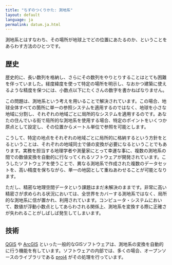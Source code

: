 ```yaml
---
title: "ちずのつくりかた: 測地系"
layout: default
language: ja
permalink: datum.ja.html
---
```


測地系とはすなわち、その場所が地球上でどの位置にあたるのか、ということをあらわす方法のひとつです。

## 歴史

歴史的に、長い数列を格納し、さらにその数列をやりとりすることはとても困難を伴っていました。経度緯度を使って特定の場所を明示し、なおかつ建築に使えるような精度を保つには、小数点以下にたくさんの数字を書かねばなりません。

この問題は、測地系という考えを用いることで解決されています。この場合、地球全体すべての箇所に単一の参照システムを適用するのではなく、地球を小さな地域に分割し、それぞれの地域ごとに局所的なシステムを適用するのです。あなたの住んでいる街で局所的な測地系を使用する場合、特定のポイントをいくつか原点として設定し、その位置からメートル単位で参照を可能とします。

こうして、特定の地点をそれぞれの地域ごとに局所的に格納するという方針をとるということは、それぞれの地域同士で値の変換が必要になるということでもあります。実務を担当する地理学者や測量家にとって幸運な事に、複数の測地系の間での数値変換を自動的に行なってくれるソフトウェアが開発されています。こうしたソフトウェアを使うことで、異なる測地系で作成された複数のデータセットを、高い精度を保ちながら、単一の地図として重ねあわせることが可能となります。

ただし、精密な地理空間データという課題はまだ未解決のままです。非常に高い精密さが求められる状況においては、全世界をカバーする測地系ではなく、局所的な測地系に信が置かれ、利用されています。コンピュータ・システムにおいて、数値が浮動小数点としてあらわされる関係上、測地系を変換する際に正確さが失われることがしばしば発生してしまいます。

## 技術

[QGIS](http://www.qgis.org/) や [ArcGIS](http://www.esri.com/software/arcgis) といった一般的なGISソフトウェアは、測地系の変換を自動的に行う機能を有しています。ソフトウェアの内部では、多くの場合、オープンソースのライブラリである [proj4](http://trac.osgeo.org/proj/) がその処理を行っています。
